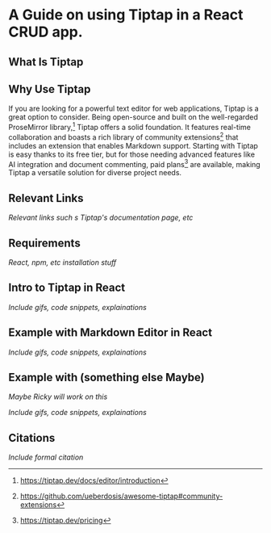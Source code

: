 # A Guide on using Tiptap in a React CRUD app.

## What Is Tiptap


## Why Use Tiptap

If you are looking for a powerful text editor for web applications, Tiptap is a great option to consider. Being open-source and built on the well-regarded ProseMirror library,[^1] Tiptap offers a solid foundation. It features real-time collaboration and boasts a rich library of community extensions[^2] that includes an extension that enables Markdown support. Starting with Tiptap is easy thanks to its free tier, but for those needing advanced features like AI integration and document commenting, paid plans[^3] are available, making Tiptap a versatile solution for diverse project needs.

## Relevant Links
_Relevant links such s Tiptap's documentation page, etc_

## Requirements
_React, npm, etc installation stuff_

## Intro to Tiptap in React

_Include gifs, code snippets, explainations_


## Example with Markdown Editor in React
_Include gifs, code snippets, explainations_


## Example with (something else Maybe)
_Maybe Ricky will work on this_

_Include gifs, code snippets, explainations_

## Citations
_Include formal citation_
[^1]: https://tiptap.dev/docs/editor/introduction
[^2]: https://github.com/ueberdosis/awesome-tiptap#community-extensions
[^3]: https://tiptap.dev/pricing